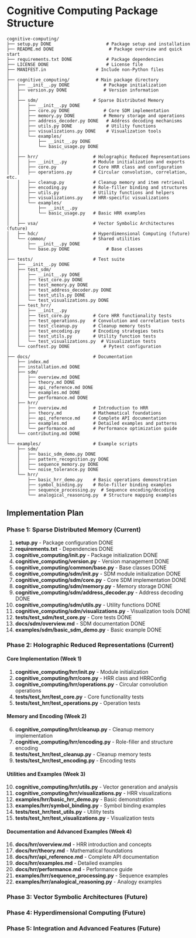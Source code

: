 # Cognitive Computing Package Structure

```
cognitive-computing/
├── setup.py DONE                     # Package setup and installation
├── README.md DONE                     # Package overview and quick start
├── requirements.txt DONE             # Package dependencies
├── LICENSE DONE                      # License file
├── MANIFEST.in                   # Include non-Python files
│
├── cognitive_computing/          # Main package directory
│   ├── __init__.py DONE             # Package initialization
│   ├── version.py DONE              # Version information
│   │
│   ├── sdm/                     # Sparse Distributed Memory
│   │   ├── __init__.py DONE
│   │   ├── core.py DONE             # Core SDM implementation
│   │   ├── memory.py DONE           # Memory storage and operations
│   │   ├── address_decoder.py DONE   # Address decoding mechanisms
│   │   ├── utils.py DONE             # Utility functions
│   │   ├── visualizations.py DONE    # Visualization tools
│   │   └── examples/
│   │       ├── __init__.py DONE
│   │       └── basic_usage.py DONE
│   │
│   ├── hrr/                     # Holographic Reduced Representations
│   │   ├── __init__.py          # Module initialization and exports
│   │   ├── core.py              # Core HRR class and configuration
│   │   ├── operations.py        # Circular convolution, correlation, etc.
│   │   ├── cleanup.py           # Cleanup memory and item retrieval
│   │   ├── encoding.py          # Role-filler binding and structures
│   │   ├── utils.py             # Utility functions and helpers
│   │   ├── visualizations.py    # HRR-specific visualizations
│   │   └── examples/
│   │       ├── __init__.py
│   │       └── basic_usage.py   # Basic HRR examples
│   │
│   ├── vsa/                     # Vector Symbolic Architectures (future)
│   ├── hdc/                     # Hyperdimensional Computing (future)
│   └── common/                  # Shared utilities
│       ├── __init__.py DONE
│       └── base.py DONE              # Base classes
│
├── tests/                       # Test suite
│   ├── __init__.py DONE
│   ├── test_sdm/
│   │   ├── __init__.py DONE
│   │   ├── test_core.py DONE
│   │   ├── test_memory.py DONE
│   │   ├── test_address_decoder.py DONE
│   │   ├── test_utils.py DONE
│   │   └── test_visualizations.py DONE
│   ├── test_hrr/
│   │   ├── __init__.py
│   │   ├── test_core.py         # Core HRR functionality tests
│   │   ├── test_operations.py   # Convolution and correlation tests
│   │   ├── test_cleanup.py      # Cleanup memory tests
│   │   ├── test_encoding.py     # Encoding strategies tests
│   │   ├── test_utils.py        # Utility function tests
│   │   └── test_visualizations.py  # Visualization tests
│   └── conftest.py DONE             # Pytest configuration
│
├── docs/                        # Documentation
│   ├── index.md
│   ├── installation.md DONE
│   ├── sdm/
│   │   ├── overview.md DONE
│   │   ├── theory.md DONE
│   │   ├── api_reference.md DONE
│   │   ├── examples.md DONE
│   │   └── performance.md DONE
│   ├── hrr/
│   │   ├── overview.md          # Introduction to HRR
│   │   ├── theory.md            # Mathematical foundations
│   │   ├── api_reference.md     # Complete API documentation
│   │   ├── examples.md          # Detailed examples and patterns
│   │   └── performance.md       # Performance optimization guide
│   └── contributing.md DONE
│
└── examples/                    # Example scripts
    ├── sdm/
    │   ├── basic_sdm_demo.py DONE
    │   ├── pattern_recognition.py DONE
    │   ├── sequence_memory.py DONE
    │   └── noise_tolerance.py DONE
    └── hrr/
        ├── basic_hrr_demo.py    # Basic operations demonstration
        ├── symbol_binding.py    # Role-filler binding examples
        ├── sequence_processing.py  # Sequence encoding/decoding
        └── analogical_reasoning.py  # Structure mapping examples
```

## Implementation Plan

### Phase 1: Sparse Distributed Memory (Current)
1. **setup.py** - Package configuration DONE
2. **requirements.txt** - Dependencies DONE
3. **cognitive_computing/__init__.py** - Package initialization DONE
4. **cognitive_computing/version.py** - Version management DONE
5. **cognitive_computing/common/base.py** - Base classes DONE
6. **cognitive_computing/sdm/__init__.py** - SDM module initialization DONE
7. **cognitive_computing/sdm/core.py** - Core SDM implementation DONE
8. **cognitive_computing/sdm/memory.py** - Memory storage DONE
9. **cognitive_computing/sdm/address_decoder.py** - Address decoding DONE
10. **cognitive_computing/sdm/utils.py** - Utility functions DONE
11. **cognitive_computing/sdm/visualizations.py** - Visualization tools DONE
12. **tests/test_sdm/test_core.py** - Core tests DONE
13. **docs/sdm/overview.md** - SDM documentation DONE
14. **examples/sdm/basic_sdm_demo.py** - Basic example DONE

### Phase 2: Holographic Reduced Representations (Current)
#### Core Implementation (Week 1)
1. **cognitive_computing/hrr/__init__.py** - Module initialization
2. **cognitive_computing/hrr/core.py** - HRR class and HRRConfig
3. **cognitive_computing/hrr/operations.py** - Circular convolution operations
4. **tests/test_hrr/test_core.py** - Core functionality tests
5. **tests/test_hrr/test_operations.py** - Operation tests

#### Memory and Encoding (Week 2)
6. **cognitive_computing/hrr/cleanup.py** - Cleanup memory implementation
7. **cognitive_computing/hrr/encoding.py** - Role-filler and structure encoding
8. **tests/test_hrr/test_cleanup.py** - Cleanup memory tests
9. **tests/test_hrr/test_encoding.py** - Encoding tests

#### Utilities and Examples (Week 3)
10. **cognitive_computing/hrr/utils.py** - Vector generation and analysis
11. **cognitive_computing/hrr/visualizations.py** - HRR visualizations
12. **examples/hrr/basic_hrr_demo.py** - Basic demonstration
13. **examples/hrr/symbol_binding.py** - Symbol binding examples
14. **tests/test_hrr/test_utils.py** - Utility tests
15. **tests/test_hrr/test_visualizations.py** - Visualization tests

#### Documentation and Advanced Examples (Week 4)
16. **docs/hrr/overview.md** - HRR introduction and concepts
17. **docs/hrr/theory.md** - Mathematical foundations
18. **docs/hrr/api_reference.md** - Complete API documentation
19. **docs/hrr/examples.md** - Detailed examples
20. **docs/hrr/performance.md** - Performance guide
21. **examples/hrr/sequence_processing.py** - Sequence examples
22. **examples/hrr/analogical_reasoning.py** - Analogy examples

### Phase 3: Vector Symbolic Architectures (Future)
### Phase 4: Hyperdimensional Computing (Future)
### Phase 5: Integration and Advanced Features (Future)